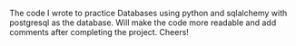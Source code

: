 The code I wrote to practice Databases using python and sqlalchemy with postgresql as the database.
Will make the code more readable and add comments after completing the project. Cheers!
